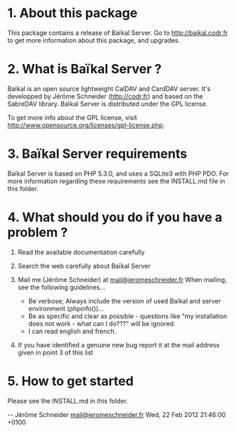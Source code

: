# 1. About this package

This package contains a release of Baïkal Server. 
Go to http://baikal.codr.fr to get more information about this package, and upgrades.

# 2. What is Baïkal Server ?

Baïkal is an open source lightweight CalDAV and CardDAV server. It's developped
by Jérôme Schneider (http://codr.fr) and based on the SabreDAV library. Baïkal
Server is distributed under the GPL license. 

To get more info about the GPL license, visit 
http://www.opensource.org/licenses/gpl-license.php.

# 3. Baïkal Server requirements

Baïkal Server is based on PHP 5.3.0, and uses a SQLite3 with PHP PDO. For more
information regarding these requirements see the INSTALL.md file in this folder.

# 4. What should you do if you have a problem ?

  1. Read the available documentation carefully

  2. Search the web carefully about Baïkal Server

  3. Mail me (Jérôme Schneider) at mail@jeromeschneider.fr
     When mailing, see the following guidelines... 
     - Be verbose; Always include the version of used Baïkal and
       server environment (phpinfo())...
     - Be as specific and clear as possible - questions like "my
       installation does not work - what can I do???" will be ignored.
     - I can read english and french.

  4. If you have identified a genuine new bug report it at
     the mail address given in point 3 of this list

# 5. How to get started

Please see the INSTALL.md in this folder.

-- Jérôme Schneider <mail@jeromeschneider.fr>  Wed, 22 Feb 2012 21:46:00 +0100